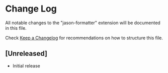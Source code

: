 # Change Log

All notable changes to the "jason-formatter" extension will be documented in this file.

Check [Keep a Changelog](http://keepachangelog.com/) for recommendations on how to structure this file.

## [Unreleased]

- Initial release
